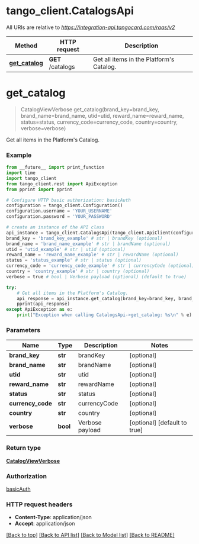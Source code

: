 # tango_client.CatalogsApi

All URIs are relative to *https://integration-api.tangocard.com/raas/v2*

Method | HTTP request | Description
------------- | ------------- | -------------
[**get_catalog**](CatalogsApi.md#get_catalog) | **GET** /catalogs | Get all items in the Platform&#39;s Catalog.


# **get_catalog**
> CatalogViewVerbose get_catalog(brand_key=brand_key, brand_name=brand_name, utid=utid, reward_name=reward_name, status=status, currency_code=currency_code, country=country, verbose=verbose)

Get all items in the Platform's Catalog.

### Example
```python
from __future__ import print_function
import time
import tango_client
from tango_client.rest import ApiException
from pprint import pprint

# Configure HTTP basic authorization: basicAuth
configuration = tango_client.Configuration()
configuration.username = 'YOUR_USERNAME'
configuration.password = 'YOUR_PASSWORD'

# create an instance of the API class
api_instance = tango_client.CatalogsApi(tango_client.ApiClient(configuration))
brand_key = 'brand_key_example' # str | brandKey (optional)
brand_name = 'brand_name_example' # str | brandName (optional)
utid = 'utid_example' # str | utid (optional)
reward_name = 'reward_name_example' # str | rewardName (optional)
status = 'status_example' # str | status (optional)
currency_code = 'currency_code_example' # str | currencyCode (optional)
country = 'country_example' # str | country (optional)
verbose = true # bool | Verbose payload (optional) (default to true)

try:
    # Get all items in the Platform's Catalog.
    api_response = api_instance.get_catalog(brand_key=brand_key, brand_name=brand_name, utid=utid, reward_name=reward_name, status=status, currency_code=currency_code, country=country, verbose=verbose)
    pprint(api_response)
except ApiException as e:
    print("Exception when calling CatalogsApi->get_catalog: %s\n" % e)
```

### Parameters

Name | Type | Description  | Notes
------------- | ------------- | ------------- | -------------
 **brand_key** | **str**| brandKey | [optional] 
 **brand_name** | **str**| brandName | [optional] 
 **utid** | **str**| utid | [optional] 
 **reward_name** | **str**| rewardName | [optional] 
 **status** | **str**| status | [optional] 
 **currency_code** | **str**| currencyCode | [optional] 
 **country** | **str**| country | [optional] 
 **verbose** | **bool**| Verbose payload | [optional] [default to true]

### Return type

[**CatalogViewVerbose**](CatalogViewVerbose.md)

### Authorization

[basicAuth](../README.md#basicAuth)

### HTTP request headers

 - **Content-Type**: application/json
 - **Accept**: application/json

[[Back to top]](#) [[Back to API list]](../README.md#documentation-for-api-endpoints) [[Back to Model list]](../README.md#documentation-for-models) [[Back to README]](../README.md)

